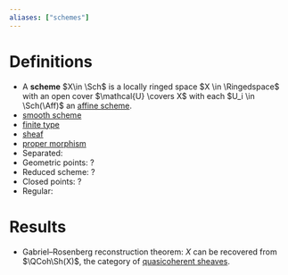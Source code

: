 ```yaml
---
aliases: ["schemes"]
---
```


# Definitions

- A **scheme** $X\in \Sch$ is a locally ringed space $X \in \Ringedspace$ with an open cover $\mathcal{U} \covers X$ with each $U_i \in \Sch(\Aff)$ an [affine scheme](affine%20scheme.md).
- [smooth scheme](smooth%20scheme)
- [finite type](finite%20type)
- [sheaf](sheaf.md)
- [proper morphism](proper%20morphism)
- Separated:
- Geometric points: ?
- Reduced scheme: ?
- Closed points: ?
- Regular: 

# Results

- Gabriel–Rosenberg reconstruction theorem: $X$ can be recovered from $\QCoh\Sh(X)$, the category of [quasicoherent sheaves](quasicoherent%20sheaf.md).